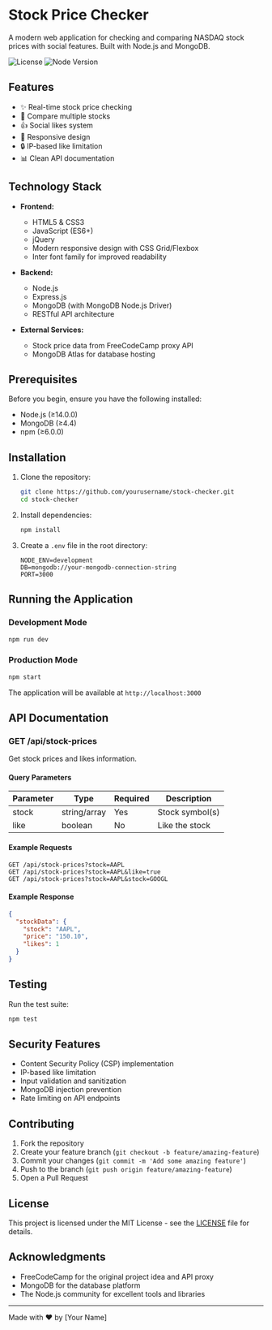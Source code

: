 # Stock Price Checker

A modern web application for checking and comparing NASDAQ stock prices with social features. Built with Node.js and MongoDB.

![License](https://img.shields.io/badge/license-MIT-blue.svg)
![Node Version](https://img.shields.io/badge/node-%3E%3D14.0.0-brightgreen)

## Features

- ✨ Real-time stock price checking
- 🔄 Compare multiple stocks
- 👍 Social likes system
- 📱 Responsive design
- 🔒 IP-based like limitation
- 📊 Clean API documentation

## Technology Stack

- **Frontend:**
  - HTML5 & CSS3
  - JavaScript (ES6+)
  - jQuery
  - Modern responsive design with CSS Grid/Flexbox
  - Inter font family for improved readability

- **Backend:**
  - Node.js
  - Express.js
  - MongoDB (with MongoDB Node.js Driver)
  - RESTful API architecture

- **External Services:**
  - Stock price data from FreeCodeCamp proxy API
  - MongoDB Atlas for database hosting

## Prerequisites

Before you begin, ensure you have the following installed:
- Node.js (≥14.0.0)
- MongoDB (≥4.4)
- npm (≥6.0.0)

## Installation

1. Clone the repository:
   ```bash
   git clone https://github.com/yourusername/stock-checker.git
   cd stock-checker
   ```

2. Install dependencies:
   ```bash
   npm install
   ```

3. Create a `.env` file in the root directory:
   ```env
   NODE_ENV=development
   DB=mongodb://your-mongodb-connection-string
   PORT=3000
   ```

## Running the Application

### Development Mode
```bash
npm run dev
```

### Production Mode
```bash
npm start
```

The application will be available at `http://localhost:3000`

## API Documentation

### GET /api/stock-prices

Get stock prices and likes information.

#### Query Parameters

| Parameter | Type | Required | Description |
|-----------|------|----------|-------------|
| stock | string/array | Yes | Stock symbol(s) |
| like | boolean | No | Like the stock |

#### Example Requests

```http
GET /api/stock-prices?stock=AAPL
GET /api/stock-prices?stock=AAPL&like=true
GET /api/stock-prices?stock=AAPL&stock=GOOGL
```

#### Example Response

```json
{
  "stockData": {
    "stock": "AAPL",
    "price": "150.10",
    "likes": 1
  }
}
```

## Testing

Run the test suite:
```bash
npm test
```

## Security Features

- Content Security Policy (CSP) implementation
- IP-based like limitation
- Input validation and sanitization
- MongoDB injection prevention
- Rate limiting on API endpoints

## Contributing

1. Fork the repository
2. Create your feature branch (`git checkout -b feature/amazing-feature`)
3. Commit your changes (`git commit -m 'Add some amazing feature'`)
4. Push to the branch (`git push origin feature/amazing-feature`)
5. Open a Pull Request

## License

This project is licensed under the MIT License - see the [LICENSE](LICENSE) file for details.

## Acknowledgments

- FreeCodeCamp for the original project idea and API proxy
- MongoDB for the database platform
- The Node.js community for excellent tools and libraries

---
Made with ❤️ by [Your Name]


